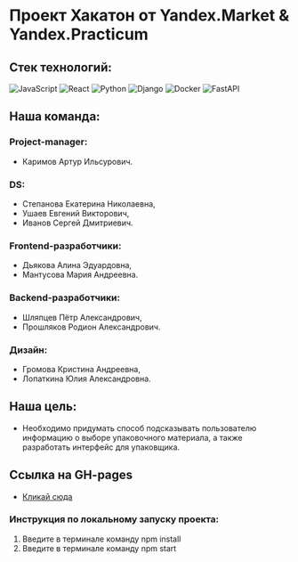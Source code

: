 # Проект Хакатон от Yandex.Market & Yandex.Practicum

## Стек технологий:
![JavaScript](https://img.shields.io/badge/javascript-%23323330.svg?style=for-the-badge&logo=javascript&logoColor=%23F7DF1E)
![React](https://img.shields.io/badge/react-%2320232a.svg?style=for-the-badge&logo=react&logoColor=%2361DAFB)
![Python](https://img.shields.io/badge/python-3670A0?style=for-the-badge&logo=python&logoColor=ffdd54) 
![Django](https://img.shields.io/badge/django-%23092E20.svg?style=for-the-badge&logo=django&logoColor=white)
![Docker](https://img.shields.io/badge/docker-%230db7ed.svg?style=for-the-badge&logo=docker&logoColor=white)
![FastAPI](https://img.shields.io/badge/FastAPI-005571?style=for-the-badge&logo=fastapi)

## Наша команда:

### Project-manager: 
* Каримов Артур Ильсурович.
 
### DS: 
* Степанова Екатерина Николаевна, 
* Ушаев Евгений Викторович, 
* Иванов Сергей Дмитриевич.

### Frontend-разработчики: 
* Дьякова Алина Эдуардовна, 
* Мантусова Мария Андреевна.

### Backend-разработчики: 
* Шляпцев Пётр Александрович, 
* Прошляков Родион Александрович.

### Дизайн:  
* Громова Кристина Андреевна, 
* Лопаткина Юлия Александровна.

## Наша цель: 

* Необходимо придумать способ подсказывать пользователю информацию о выборе упаковочного материала, а также разработать интерфейс для упаковщика.

## Ссылка на GH-pages

* [Кликай сюда](https://nidoveralis.github.io/product-packing-react/)


### Инструкция по локальному запуску проекта: 
1. Введите в терминале команду npm install
2. Введите в терминале команду npm start
